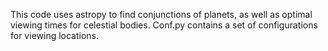This code uses astropy to find conjunctions of planets, as well as optimal viewing times for celestial bodies. 
Conf.py contains a set of configurations for viewing locations. 
